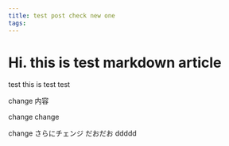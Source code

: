 ```yaml
---
title: test post check new one
tags:
---
```


# Hi. this is test markdown article

test
this is test
test

change 内容

change change

change さらにチェンジ
だおだお ddddd
